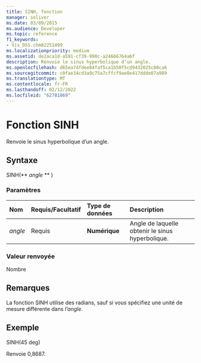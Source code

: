 ```yaml
---
title: SINH, fonction
manager: soliver
ms.date: 03/09/2015
ms.audience: Developer
ms.topic: reference
f1_keywords:
- Vis_DSS.chm82251499
ms.localizationpriority: medium
ms.assetid: de2aca1d-a591-cf39-990c-a24666764a6f
description: Renvoie le sinus hyperbolique d’un angle.
ms.openlocfilehash: d65ea74fdee84faf5ca1b50f5cd9432025c80ca6
ms.sourcegitcommit: c0fae34cd3a9c75a7cffcf9ae8e417ddde07a989
ms.translationtype: MT
ms.contentlocale: fr-FR
ms.lasthandoff: 02/12/2022
ms.locfileid: "62781869"
---
```

# <a name="sinh-function"></a>Fonction SINH

Renvoie le sinus hyperbolique d’un angle. 
  
## <a name="syntax"></a>Syntaxe

SINH(** *angle* ** ) 
  
### <a name="parameters"></a>Paramètres

|**Nom**|**Requis/Facultatif**|**Type de données**|**Description**|
|:-----|:-----|:-----|:-----|
| _angle_ <br/> |Requis  <br/> |**Numérique** <br/> |Angle de laquelle obtenir le sinus hyperbolique. |
   
### <a name="return-value"></a>Valeur renvoyée

Nombre
  
## <a name="remarks"></a>Remarques

La fonction SINH utilise des radians, sauf si vous spécifiez une unité de mesure différente dans  _l’angle_.
  
## <a name="example"></a>Exemple

SINH(45 deg) 
  
Renvoie 0,8687. 
  

